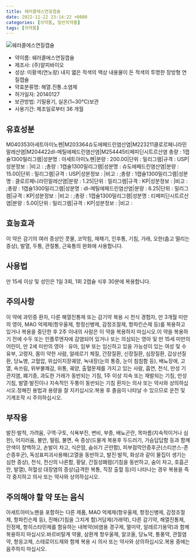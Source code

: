 ```yaml
---
title: 쉐러콜에스연질캡슐
date: 2022-11-22 23:14:22 +0800
categories: [의약품, 일반의약품]
tags: [의약품]
---
```

![쉐러콜에스연질캡슐](https://nedrug.mfds.go.kr/pbp/cmn/itemImageDownload/147426827284100184)

- 약이름: 쉐러콜에스연질캡슐
- 제조사: (주)알피바이오
- 성상: 미황색(연노랑) 내지 엷은 적색의 액상 내용물이 든 적색의 투명한 장방형 연질캡슐
- 약효분류명: 해열.진통.소염제
- 허가일자: 20140127
- 보관방법: 기밀용기, 실온(1~30℃)보관
- 사용기간: 제조일로부터 36 개월
## 유효성분
M040353아세트아미노펜|M203364슈도에페드린염산염|M223211클로르페니라민말레산염|M204422dl-메틸에페드린염산염|M254445티페피딘시트르산염
총량 : 1캡슐1300밀리그램|성분명 : 아세트아미노펜|분량 : 200.00|단위 : 밀리그램|규격 : USP|성분정보 : |비고 : ;총량 : 1캡슐1300밀리그램|성분명 : 슈도에페드린염산염|분량 : 15.00|단위 : 밀리그램|규격 : USP|성분정보 : |비고 : ;총량 : 1캡슐1300밀리그램|성분명 : 클로르페니라민말레산염|분량 : 1.25|단위 : 밀리그램|규격 : KP|성분정보 : |비고 : ;총량 : 1캡슐1300밀리그램|성분명 : dl-메틸에페드린염산염|분량 : 6.25|단위 : 밀리그램|규격 : KP|성분정보 : |비고 : ;총량 : 1캡슐1300밀리그램|성분명 : 티페피딘시트르산염|분량 : 5.00|단위 : 밀리그램|규격 : KP|성분정보 : |비고 :
## 효능효과
이 약은 감기의 여러 증상인 콧물, 코막힘, 재채기, 인후통, 기침, 가래, 오한(춥고 떨리는 증상), 발열, 두통, 관절통, 근육통의 완화에 사용합니다.
## 사용법
만 15세 이상 및 성인은 1일 3회, 1회 2캡슐 식후 30분에 복용합니다.
## 주의사항
이 약에 과민증 환자, 다른 해열진통제 또는 감기약 복용 시 천식 경험자, 만 3개월 미만의 영아, MAO 억제제(항우울제, 항정신병제, 감정조절제, 항파킨슨제 등)를 복용하고 있거나 복용을 중단한 후 2주 이내의 사람은 이 약을 복용하지 마십시오.이 약을 복용하기 전에 수두 또는 인플루엔자에 감염되어 있거나 또는 의심되는 영아 및 만 15세 미만의 어린이, 만 2세 미만의 영아ㆍ유아, 임부 또는 임신하고 있을 가능성이 있는 여성 및 수유부, 고령자, 몸이 약한 사람, 알레르기 체질, 간장질환, 신장질환, 심장질환, 갑상선질환, 당뇨병, 고혈압, 위십이지장궤양, 녹내장(눈의 통증, 눈이 침침함 등), 배뇨장애, 고열, 속쓰림, 위부불쾌감, 위통, 궤양, 출혈문제를 가지고 있는 사람, 흡연, 천식, 만성 기관지염, 폐기종, 과도한 가래가 동반되는 기침, 1주 이상 지속 또는 재발되는 기침, 만성 기침, 발열·발진이나 지속적인 두통이 동반되는 기침 환자는 의사 또는 약사와 상의하십시오.정해진 용법과 용량을 잘 지키십시오.복용 후 졸음이 나타날 수 있으므로 운전 및 기계조작 시 주의하십시오.
## 부작용
발진·발적, 가려움, 구역·구토, 식욕부진, 변비, 부종, 배뇨곤란, 목마름(지속적이거나 심한), 어지러움, 불안, 떨림, 불면, 쇽 증상(드물게 복용후 두드러기, 가슴답답함 등과 함께 안색이 창백하고, 손발이 차고, 식은땀, 숨쉬기 곤란함), 피부점막안증후군(스티븐스-존슨증후군), 독성표피괴사용해(고열을 동반하고, 발진·발적, 화상과 같이 물집이 생기는 심한 증상), 천식, 전신의 나른함, 황달, 간질성폐렴(기침을 동반하고, 숨이 차고, 호흡곤란, 발열), 허혈성 대장염의 증상(급격한 복통, 직장 출혈 등)이 나타나는 경우 복용을 즉각 중지하고 의사 또는 약사와 상의하십시오.
## 주의해야 할 약 또는 음식
아세트아미노펜을 포함하는 다른 제품, MAO 억제제(항우울제, 항정신병제, 감정조절제, 항파킨슨제 등), 진해(기침을 그치게 함)거담제(가래약), 다른 감기약, 해열진통제, 진정제, 항히스타민제를 함유하는 내복약(비염용 경구제, 멀미약, 알레르기용약)과 함께 복용하지 마십시오.바르비탈계 약물, 삼환계 항우울제, 알코올, 당뇨약, 통풍약, 관절염약, 항응고제, 스테로이드제와 함께 복용 시 의사 또는 약사와 상의하십시오.복용 중에는 음주하지 마십시오.
